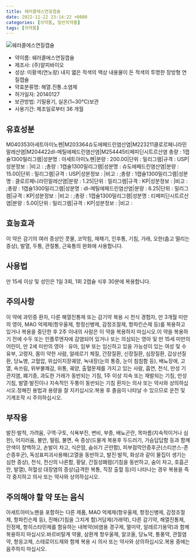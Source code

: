 ```yaml
---
title: 쉐러콜에스연질캡슐
date: 2022-11-22 23:14:22 +0800
categories: [의약품, 일반의약품]
tags: [의약품]
---
```

![쉐러콜에스연질캡슐](https://nedrug.mfds.go.kr/pbp/cmn/itemImageDownload/147426827284100184)

- 약이름: 쉐러콜에스연질캡슐
- 제조사: (주)알피바이오
- 성상: 미황색(연노랑) 내지 엷은 적색의 액상 내용물이 든 적색의 투명한 장방형 연질캡슐
- 약효분류명: 해열.진통.소염제
- 허가일자: 20140127
- 보관방법: 기밀용기, 실온(1~30℃)보관
- 사용기간: 제조일로부터 36 개월
## 유효성분
M040353아세트아미노펜|M203364슈도에페드린염산염|M223211클로르페니라민말레산염|M204422dl-메틸에페드린염산염|M254445티페피딘시트르산염
총량 : 1캡슐1300밀리그램|성분명 : 아세트아미노펜|분량 : 200.00|단위 : 밀리그램|규격 : USP|성분정보 : |비고 : ;총량 : 1캡슐1300밀리그램|성분명 : 슈도에페드린염산염|분량 : 15.00|단위 : 밀리그램|규격 : USP|성분정보 : |비고 : ;총량 : 1캡슐1300밀리그램|성분명 : 클로르페니라민말레산염|분량 : 1.25|단위 : 밀리그램|규격 : KP|성분정보 : |비고 : ;총량 : 1캡슐1300밀리그램|성분명 : dl-메틸에페드린염산염|분량 : 6.25|단위 : 밀리그램|규격 : KP|성분정보 : |비고 : ;총량 : 1캡슐1300밀리그램|성분명 : 티페피딘시트르산염|분량 : 5.00|단위 : 밀리그램|규격 : KP|성분정보 : |비고 :
## 효능효과
이 약은 감기의 여러 증상인 콧물, 코막힘, 재채기, 인후통, 기침, 가래, 오한(춥고 떨리는 증상), 발열, 두통, 관절통, 근육통의 완화에 사용합니다.
## 사용법
만 15세 이상 및 성인은 1일 3회, 1회 2캡슐 식후 30분에 복용합니다.
## 주의사항
이 약에 과민증 환자, 다른 해열진통제 또는 감기약 복용 시 천식 경험자, 만 3개월 미만의 영아, MAO 억제제(항우울제, 항정신병제, 감정조절제, 항파킨슨제 등)를 복용하고 있거나 복용을 중단한 후 2주 이내의 사람은 이 약을 복용하지 마십시오.이 약을 복용하기 전에 수두 또는 인플루엔자에 감염되어 있거나 또는 의심되는 영아 및 만 15세 미만의 어린이, 만 2세 미만의 영아ㆍ유아, 임부 또는 임신하고 있을 가능성이 있는 여성 및 수유부, 고령자, 몸이 약한 사람, 알레르기 체질, 간장질환, 신장질환, 심장질환, 갑상선질환, 당뇨병, 고혈압, 위십이지장궤양, 녹내장(눈의 통증, 눈이 침침함 등), 배뇨장애, 고열, 속쓰림, 위부불쾌감, 위통, 궤양, 출혈문제를 가지고 있는 사람, 흡연, 천식, 만성 기관지염, 폐기종, 과도한 가래가 동반되는 기침, 1주 이상 지속 또는 재발되는 기침, 만성 기침, 발열·발진이나 지속적인 두통이 동반되는 기침 환자는 의사 또는 약사와 상의하십시오.정해진 용법과 용량을 잘 지키십시오.복용 후 졸음이 나타날 수 있으므로 운전 및 기계조작 시 주의하십시오.
## 부작용
발진·발적, 가려움, 구역·구토, 식욕부진, 변비, 부종, 배뇨곤란, 목마름(지속적이거나 심한), 어지러움, 불안, 떨림, 불면, 쇽 증상(드물게 복용후 두드러기, 가슴답답함 등과 함께 안색이 창백하고, 손발이 차고, 식은땀, 숨쉬기 곤란함), 피부점막안증후군(스티븐스-존슨증후군), 독성표피괴사용해(고열을 동반하고, 발진·발적, 화상과 같이 물집이 생기는 심한 증상), 천식, 전신의 나른함, 황달, 간질성폐렴(기침을 동반하고, 숨이 차고, 호흡곤란, 발열), 허혈성 대장염의 증상(급격한 복통, 직장 출혈 등)이 나타나는 경우 복용을 즉각 중지하고 의사 또는 약사와 상의하십시오.
## 주의해야 할 약 또는 음식
아세트아미노펜을 포함하는 다른 제품, MAO 억제제(항우울제, 항정신병제, 감정조절제, 항파킨슨제 등), 진해(기침을 그치게 함)거담제(가래약), 다른 감기약, 해열진통제, 진정제, 항히스타민제를 함유하는 내복약(비염용 경구제, 멀미약, 알레르기용약)과 함께 복용하지 마십시오.바르비탈계 약물, 삼환계 항우울제, 알코올, 당뇨약, 통풍약, 관절염약, 항응고제, 스테로이드제와 함께 복용 시 의사 또는 약사와 상의하십시오.복용 중에는 음주하지 마십시오.
